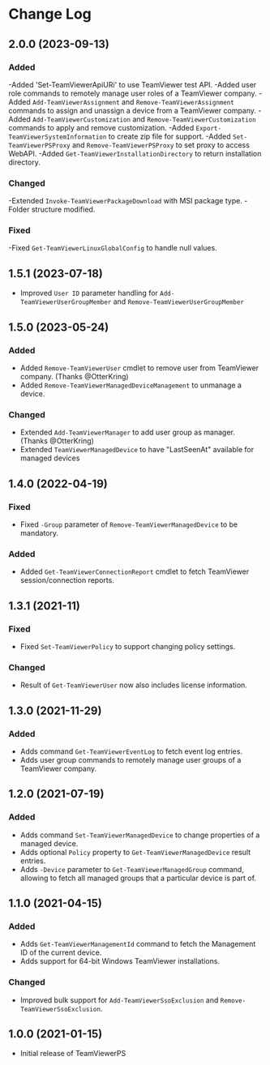 # Change Log

## 2.0.0 (2023-09-13)

### Added

  -Added 'Set-TeamViewerApiURi' to use TeamViewer test API.
  -Added user role commands to remotely manage user roles of a TeamViewer company.
  -Added `Add-TeamViewerAssignment` and `Remove-TeamViewerAssignment` commands to assign and unassign a device from a TeamViewer company.
  -Added `Add-TeamViewerCustomization` and `Remove-TeamViewerCustomization` commands to apply and remove customization.
  -Added `Export-TeamViewerSystemInformation` to create zip file for support.
  -Added `Set-TeamViewerPSProxy` and `Remove-TeamViewerPSProxy` to set proxy to access WebAPI.
  -Added `Get-TeamViewerInstallationDirectory` to return installation directory.
  
### Changed
  
  -Extended `Invoke-TeamViewerPackageDownload` with MSI package type.
  -Folder structure modified.

### Fixed
  
  -Fixed `Get-TeamViewerLinuxGlobalConfig` to handle null values.
  
## 1.5.1 (2023-07-18)

- Improved `User ID` parameter handling for `Add-TeamViewerUserGroupMember` and `Remove-TeamViewerUserGroupMember`

## 1.5.0 (2023-05-24)

### Added

- Added `Remove-TeamViewerUser` cmdlet to remove user from TeamViewer company. (Thanks @OtterKring)
- Added `Remove-TeamViewerManagedDeviceManagement` to unmanage a device.

### Changed

- Extended `Add-TeamViewerManager` to add user group as manager. (Thanks @OtterKring)
- Extended `TeamViewerManagedDevice` to have "LastSeenAt" available for managed devices

## 1.4.0 (2022-04-19)

### Fixed

- Fixed `-Group` parameter of `Remove-TeamViewerManagedDevice` to be mandatory.

### Added

- Added `Get-TeamViewerConnectionReport` cmdlet to fetch TeamViewer session/connection reports.

## 1.3.1 (2021-11)

### Fixed

- Fixed `Set-TeamViewerPolicy` to support changing policy settings.

### Changed

- Result of `Get-TeamViewerUser` now also includes license information.

## 1.3.0 (2021-11-29)

### Added

- Adds command `Get-TeamViewerEventLog` to fetch event log entries.
- Adds user group commands to remotely manage user groups of a TeamViewer company.

## 1.2.0 (2021-07-19)

### Added

- Adds command `Set-TeamViewerManagedDevice` to change properties of a managed device.
- Adds optional `Policy` property to `Get-TeamViewerManagedDevice` result entries.
- Adds `-Device` parameter to `Get-TeamViewerManagedGroup` command, allowing to
  fetch all managed groups that a particular device is part of.

## 1.1.0 (2021-04-15)

### Added

- Adds `Get-TeamViewerManagementId` command to fetch the Management ID of the current device.
- Adds support for 64-bit Windows TeamViewer installations.

### Changed

- Improved bulk support for `Add-TeamViewerSsoExclusion` and `Remove-TeamViewerSsoExclusion`.

## 1.0.0 (2021-01-15)

- Initial release of TeamViewerPS
